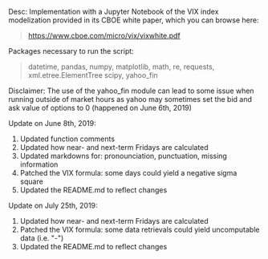 Desc: Implementation with a Jupyter Notebook of the VIX index modelization provided in its CBOE white paper, which you can browse here:

> https://www.cboe.com/micro/vix/vixwhite.pdf 

Packages necessary to run the script: 

> datetime, pandas, numpy, matplotlib,  math, re, requests, xml.etree.ElementTree scipy, yahoo_fin

Disclaimer: The use of the yahoo_fin module can lead to some issue when running outside of market hours as yahoo may sometimes
set the bid and ask value of options to 0 (happened on June 6th, 2019)

Update on June 8th, 2019:
1. Updated function comments
2. Updated how near- and next-term Fridays are calculated
3. Updated markdowns for: pronounciation, punctuation, missing information
4. Patched the VIX formula: some days could yield a negative sigma square
5. Updated the README.md to reflect changes

Update on July 25th, 2019:
1. Updated how near- and next-term Fridays are calculated
2. Patched the VIX formula: some data retrievals could yield uncomputable data (i.e. "-")
3. Updated the README.md to reflect changes